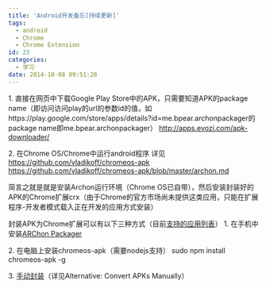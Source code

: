 ```yaml
---
title: 'Android开发备忘[持续更新]'
tags:
  - android
  - Chrome
  - Chrome Extension
id: 23
categories:
  - 学习
date: 2014-10-08 09:51:28
---
```


1\. 直接在网页中下载Google Play Store中的APK，只需要知道APK的package name（即访问访问play的url的参数id的值，如https://play.google.com/store/apps/details?id=me.bpear.archonpackager的package name即me.bpear.archonpackager）
http://apps.evozi.com/apk-downloader/<!--more-->

2\. 在Chrome OS/Chrome中运行android程序
详见
https://github.com/vladikoff/chromeos-apk
https://github.com/vladikoff/chromeos-apk/blob/master/archon.md

简言之就是就是安装Archon运行环境（Chrome OS已自带），然后安装封装好的APK的Chrome扩展crx（由于Chrome的官方市场尚未提供这类应用，只能在扩展程序-开发者模式载入正在开发的应用方式安装）

封装APK为Chrome扩展可以有以下三种方式（目前[支持的应用列表](https://docs.google.com/spreadsheets/d/1iIbxaftAu_ho5rv9fUlXSLTzwU6MbKOldsWXyrYiyo8/htmlview?usp=sharing&amp;sle=true)）
1\. 在手机中安装[ARChon Packager
](https://play.google.com/store/apps/details?id=me.bpear.archonpackager)

2\. 在电脑上安装chromeos-apk（需要nodejs支持）
sudo npm install chromeos-apk -g

3\. [手动封装](http://lifehacker.com/how-to-run-android-apps-inside-chrome-on-any-desktop-op-1637564101)（详见Alternative: Convert APKs Manually）